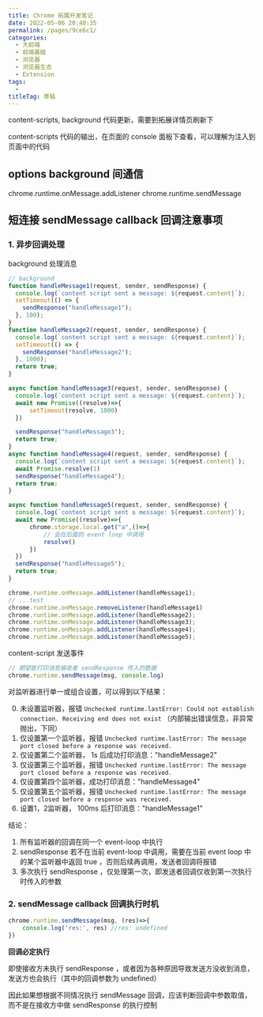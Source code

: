 ```yaml
---
title: Chrome 拓展开发笔记
date: 2022-05-06 20:40:35
permalink: /pages/9ce6c1/
categories: 
  - 大前端
  - 前端基础
  - 浏览器
  - 浏览器生态
  - Extension
tags: 
  - 
titleTag: 草稿
---
```

content-scripts, background 代码更新，需要到拓展详情页刷新下

content-scripts 代码的输出，在页面的 console 面板下查看，可以理解为注入到页面中的代码

## options background 间通信

chrome.runtime.onMessage.addListener
chrome.runtime.sendMessage


## 短连接 sendMessage callback 回调注意事项

### 1. 异步回调处理

background 处理消息
```js
// background
function handleMessage1(request, sender, sendResponse) {
  console.log(`content script sent a message: ${request.content}`);
  setTimeout(() => {
    sendResponse("handleMessage1");
  }, 100);
}
function handleMessage2(request, sender, sendResponse) {
  console.log(`content script sent a message: ${request.content}`);
  setTimeout(() => {
    sendResponse("handleMessage2");
  }, 1000);
  return true;
}

async function handleMessage3(request, sender, sendResponse) {
  console.log(`content script sent a message: ${request.content}`);
  await new Promise((resolve)=>{
      setTimeout(resolve, 1000)
  })

  sendResponse("handleMessage3");
  return true;
}
async function handleMessage4(request, sender, sendResponse) {
  console.log(`content script sent a message: ${request.content}`);
  await Promise.resolve(1)
  sendResponse("handleMessage4");
  return true;
}

async function handleMessage5(request, sender, sendResponse) {
  console.log(`content script sent a message: ${request.content}`);
  await new Promise((resolve)=>{
      chrome.storage.local.get("a",()=>{
          // 会在后面的 event loop 中调用
          resolve()
      })
  })
  sendResponse("handleMessage5");
  return true;
}

chrome.runtime.onMessage.addListener(handleMessage1);
// ...test
chrome.runtime.onMessage.removeListener(handleMessage1)
chrome.runtime.onMessage.addListener(handleMessage2);
chrome.runtime.onMessage.addListener(handleMessage3);
chrome.runtime.onMessage.addListener(handleMessage4);
chrome.runtime.onMessage.addListener(handleMessage5);
```

content-script 发送事件
```js
// 期望能打印消息接收者 sendResponse 传入的数据
chrome.runtime.sendMessage(msg, console.log)
```


对监听器进行单一或组合设置，可以得到以下结果：

0. 未设置监听器，报错 `Unchecked runtime.lastError: Could not establish connection. Receiving end does not exist` （内部输出错误信息，非异常抛出，下同）
1. 仅设置第一个监听器，报错 `Unchecked runtime.lastError: The message port closed before a response was received.`
2. 仅设置第二个监听器， 1s 后成功打印消息："handleMessage2"
3. 仅设置第三个监听器，报错 `Unchecked runtime.lastError: The message port closed before a response was received.`
4. 仅设置第四个监听器，成功打印消息："handleMessage4"
5. 仅设置第五个监听器，报错 `Unchecked runtime.lastError: The message port closed before a response was received.`
6. 设置1，2监听器， 100ms 后打印消息："handleMessage1"

结论：
1. 所有监听器的回调在同一个 event-loop 中执行
2. sendResponse 若不在当前 event-loop 中调用，需要在当前 event loop 中的某个监听器中返回 true ，否则后续再调用，发送者回调将报错
3. 多次执行 sendResponse ，仅处理第一次，即发送者回调仅收到第一次执行时传入的参数



### 2. sendMessage callback 回调执行时机

```js
chrome.runtime.sendMessage(msg, (res)=>{
    console.log('res:', res) //res: undefined
})
```
**回调必定执行**

即使接收方未执行 sendResponse ，或者因为各种原因导致发送方没收到消息，发送方也会执行（其中的回调参数为 undefined）

因此如果想根据不同情况执行 sendMessage 回调，应该判断回调中参数取值，而不是在接收方中做 sendResponse 的执行控制

